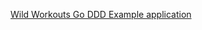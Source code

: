 [Wild Workouts Go DDD Example application](https://github.com/ThreeDotsLabs/wild-workouts-go-ddd-example)